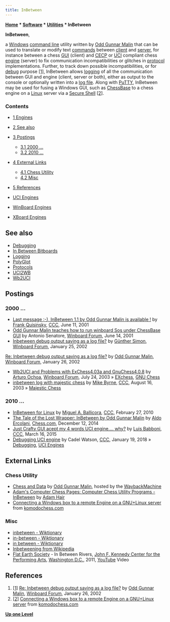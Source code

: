 ```yaml
---
title: InBetween
---
```

**[Home](Home "Home") \* [Software](Software "Software") \* [Utilities](Utilities "Utilities") \* InBetween**


**InBetween**,  

a [Windows](Windows "Windows") [command line](CLI "CLI") utility written by [Odd Gunnar Malin](Odd_Gunnar_Malin "Odd Gunnar Malin") that can be used to translate or modify text [commands](https://en.wikipedia.org/wiki/Command_(computing)) between [client](https://en.wikipedia.org/wiki/Client_(computing)) and [server](https://en.wikipedia.org/wiki/Server_(computing)), for instance between a chess [GUI](GUI "GUI") (client) and [CECP](Chess_Engine_Communication_Protocol "Chess Engine Communication Protocol") or [UCI](UCI "UCI") compliant chess [engine](Engines "Engines") (server) to fix communication incompatibilities or glitches in [protocol](Protocols "Protocols") implementations. Further, to track down possible incompatibilities, or for [debug](Debugging "Debugging") purpose <a id="cite-note-1" href="#cite-ref-1">[1]</a>, InBetween allows [logging](Logging "Logging") of all the communication between GUI and engine (client, server or both), either as output to the console or optionally written into a [log file](https://en.wikipedia.org/wiki/Log_file). Along with [PuTTY](https://en.wikipedia.org/wiki/PuTTY), InBetween may be used for fusing a Windows GUI, such as [ChessBase](ChessBase_(Database) "ChessBase (Database)") to a chess engine on a [Linux](Linux "Linux") server via a [Secure Shell](https://en.wikipedia.org/wiki/Secure_Shell) <a id="cite-note-2" href="#cite-ref-2">[2]</a>.



### Contents


* [1 Engines](#engines)
* [2 See also](#see-also)
* [3 Postings](#postings)
	+ [3.1 2000 ...](#2000-...)
	+ [3.2 2010 ...](#2010-...)
* [4 External Links](#external-links)
	+ [4.1 Chess Utility](#chess-utility)
	+ [4.2 Misc](#misc)
* [5 References](#references)






* [UCI Engines](Category:UCI "Category:UCI")
* [WinBoard Engines](Category:WinBoard "Category:WinBoard")
* [XBoard Engines](Category:XBoard "Category:XBoard")


## See also


* [Debugging](Debugging "Debugging")
* [In Between Bitboards](Square_Attacked_By#InBetween "Square Attacked By")
* [Logging](Logging "Logging")
* [PolyGlot](PolyGlot "PolyGlot")
* [Protocols](Protocols "Protocols")
* [UCI2WB](UCI2WB "UCI2WB")
* [Wb2UCI](Wb2UCI "Wb2UCI")


## Postings


### 2000 ...


* [Last message :-), InBetween 1.1 by Odd Gunnar Malin is available !](https://www.stmintz.com/ccc/index.php?id=174723) by [Frank Quisinsky](Frank_Quisinsky "Frank Quisinsky"), [CCC](CCC "CCC"), June 11, 2001
* [Odd Gunnar Malin teaches how to run winboard Sos under ChessBase GUI](http://www.open-aurec.com/wbforum/viewtopic.php?f=18&t=33973) by Antonio Senatore, [Winboard Forum](Computer_Chess_Forums "Computer Chess Forums"), June 14, 2001
* [Inbetween debug output saving as a log file?](http://www.open-aurec.com/wbforum/viewtopic.php?f=18&t=35904) by [Günther Simon](G%C3%BCnther_Simon "Günther Simon"), [Winboard Forum](Computer_Chess_Forums "Computer Chess Forums"), January 25, 2002


 [Re: Inbetween debug output saving as a log file?](http://www.open-aurec.com/wbforum/viewtopic.php?f=18&t=35904&p=136087#p136093) by [Odd Gunnar Malin](Odd_Gunnar_Malin "Odd Gunnar Malin"), [Winboard Forum](Computer_Chess_Forums "Computer Chess Forums"), January 26, 2002
* [Wb2UCI and Problems with ExChess4.03a and GnuChess4.0.8](http://www.open-aurec.com/wbforum/viewtopic.php?f=18&t=43496) by [Arturo Ochoa](Arturo_Ochoa "Arturo Ochoa"), [Winboard Forum](Computer_Chess_Forums "Computer Chess Forums"), July 24, 2003 » [EXchess](EXchess "EXchess"), [GNU Chess](GNU_Chess "GNU Chess")
* [inbetween log with majestic chess](https://www.stmintz.com/ccc/index.php?id=311552) by [Mike Byrne](Michael_Byrne "Michael Byrne"), [CCC](CCC "CCC"), August 16, 2003 » [Majestic Chess](Majestic_Chess "Majestic Chess")


### 2010 ...


* [InBetween for Linux](http://www.talkchess.com/forum/viewtopic.php?t=32927) by [Miguel A. Ballicora](Miguel_A._Ballicora "Miguel A. Ballicora"), [CCC](CCC "CCC"), February 27, 2010
* [The Tale of the Lost Wrapper: InBetween by Odd Gunnar Malin](http://www.chess.com/blog/AldoE/the-tale-of-the-lost-wrapper-inbetween-by-odd-gunnar-malin) by [Aldo Ercolani](http://www.chess.com/members/view/AldoE), [Chess.com](index.php?title=Chess.com&action=edit&redlink=1 "Chess.com (page does not exist)"), December 12, 2014
* [Just Crafty GUI acept my 4 words UCI engine.... why?](http://www.talkchess.com/forum/viewtopic.php?t=55681) by [Luis Babboni](index.php?title=Luis_Babboni&action=edit&redlink=1 "Luis Babboni (page does not exist)"), [CCC](CCC "CCC"), March 16, 2015
* [Debugging UCI engine](http://www.talkchess.com/forum/viewtopic.php?t=66366) by Cadel Watson, [CCC](CCC "CCC"), January 19, 2018 » [Debugging](Debugging "Debugging"), [UCI Engines](Category:UCI "Category:UCI")


## External Links


### Chess Utility


* [Chess and Data](http://web.archive.org/web/20120717105032/http://home.online.no/~malin/sjakk/) by [Odd Gunnar Malin](Odd_Gunnar_Malin "Odd Gunnar Malin"), hosted by the [WaybackMachine](https://en.wikipedia.org/wiki/Wayback_Machine)
* [Adam's Computer Chess Pages: Computer Chess Utility Programs - InBetween](http://adamsccpages.blogspot.de/p/computer-chess-utility-programs.html#i) by [Adam Hair](Adam_Hair "Adam Hair")
* [Connecting a Windows box to a remote Engine on a GNU+Linux server](http://komodochess.com/remote-engine.htm) from [komodochess.com](Komodo "Komodo")


### Misc


* [inbetween - Wiktionary](https://en.wiktionary.org/wiki/inbetween)
* [in-between - Wiktionary](https://en.wiktionary.org/wiki/in-between)
* [in between - Wiktionary](https://en.wiktionary.org/wiki/in_between)
* [Inbetweening from Wikipedia](https://en.wikipedia.org/wiki/Inbetweening)
* [Flat Earth Society](Category:Flat_Earth_Society "Category:Flat Earth Society") - In Between Rivers, [John F. Kennedy Center for the Performing Arts](https://en.wikipedia.org/wiki/John_F._Kennedy_Center_for_the_Performing_Arts), [Washington D.C.](https://en.wikipedia.org/wiki/Washington,_D.C.), 2011, [YouTube](https://en.wikipedia.org/wiki/YouTube) Video


 
## References


1. <a id="cite-ref-1" href="#cite-note-1">[1]</a> [Re: Inbetween debug output saving as a log file?](http://www.open-aurec.com/wbforum/viewtopic.php?f=18&t=35904&p=136087#p136093) by [Odd Gunnar Malin](Odd_Gunnar_Malin "Odd Gunnar Malin"), [Winboard Forum](Computer_Chess_Forums "Computer Chess Forums"), January 26, 2002
2. <a id="cite-ref-2" href="#cite-note-2">[2]</a> [Connecting a Windows box to a remote Engine on a GNU+Linux server](http://komodochess.com/remote-engine.htm) from [komodochess.com](Komodo "Komodo")

**[Up one Level](Utilities "Utilities")**







 
